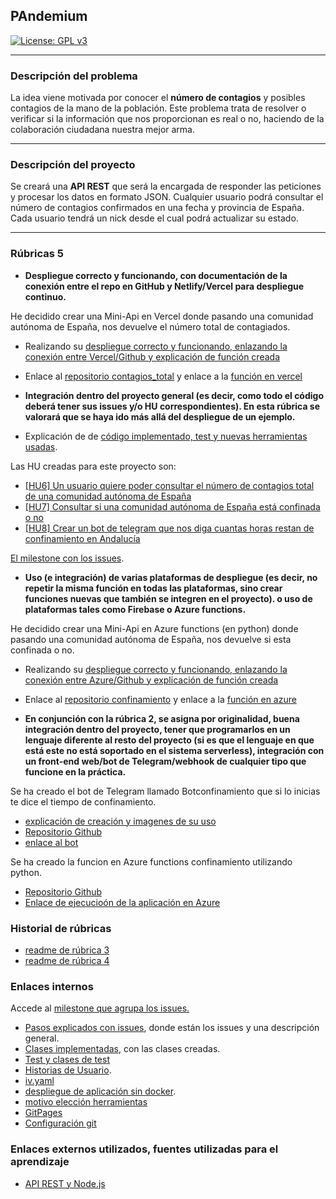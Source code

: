 
## PAndemium
[![License: GPL v3](https://img.shields.io/badge/License-GPLv3-blue.svg)](https://www.gnu.org/licenses/gpl-3.0)

---

### Descripción del problema

La idea viene motivada por conocer el **número de contagios** y posibles contagios de la mano de la población. Este problema trata de resolver o verificar si la información que nos proporcionan es real o no, haciendo de la colaboración ciudadana nuestra mejor arma.

---

### Descripción del proyecto

Se creará una **API REST** que será la encargada de responder las peticiones y procesar los datos en formato JSON. Cualquier usuario podrá consultar el número de contagios confirmados en una fecha y provincia de España. Cada usuario tendrá un nick desde el cual podrá actualizar su
estado.

---

### Rúbricas 5

- **Despliegue correcto y funcionando, con documentación de la conexión entre el repo en GitHub y Netlify/Vercel para despliegue continuo.**

He decidido crear una Mini-Api en Vercel donde pasando una comunidad autónoma de España, nos devuelve
el número total de contagiados.

-   Realizando su [despliegue correcto y funcionando, enlazando la conexión entre Vercel/Github y explicación de función creada](docs/despliegue_serverless.md)
-   Enlace al [repositorio contagios_total](https://github.com/DanielRuizMed/contagios_total) y enlace a la [función en vercel](https://c-t.vercel.app/api?ccaa=Andalucia)

- **Integración dentro del proyecto general (es decir, como todo el código deberá tener sus issues y/o HU correspondientes). En esta rúbrica se valorará que se haya ido más allá del despliegue de un ejemplo.**

- Explicación de de [código implementado, test y nuevas herramientas usadas](docs/rub5cod_her.md).

Las HU creadas para este proyecto son:
- [[HU6] Un usuario quiere poder consultar el número de contagios total de una comunidad autónoma de España](https://github.com/DanielRuizMed/PAndemium/issues/83)
- [[HU7] Consultar si una comunidad autónoma de España está confinada o no](https://github.com/DanielRuizMed/PAndemium/issues/84)
- [[HU8] Crear un bot de telegram que nos diga cuantas horas restan de confinamiento en Andalucía](https://github.com/DanielRuizMed/PAndemium/issues/85)

[El milestone con los issues](https://github.com/DanielRuizMed/PAndemium/milestone/11). 

- **Uso (e integración) de varias plataformas de despliegue (es decir, no repetir la misma función en todas las plataformas, sino crear funciones nuevas que también se integren en el proyecto). o uso de plataformas tales como Firebase o Azure functions.**

He decidido crear una Mini-Api en Azure functions (en python) donde pasando una comunidad autónoma de España, nos devuelve si esta confinada o no.

-   Realizando su [despliegue correcto y funcionando, enlazando la conexión entre Azure/Github y explicación de función creada](docs/despliegue_azure.md)
-   Enlace al [repositorio confinamiento](https://github.com/DanielRuizMed/confinamiento3) y enlace a la [función en azure](https://confinamientopandemium.azurewebsites.net/api/Confinamiento?ccaa=Andalucia)

- **En conjunción con la rúbrica 2, se asigna por originalidad, buena integración dentro del proyecto, tener que programarlos en un lenguaje diferente al resto del proyecto (si es que el lenguaje en que está este no está soportado en el sistema serverless), integración con un front-end web/bot de Telegram/webhook de cualquier tipo que funcione en la práctica.**

Se ha creado el bot de Telegram llamado Botconfinamiento que si lo inicias te dice el tiempo de confinamiento.
- [explicación de creación y imagenes de su uso](docs/bottele.md)
- [Repositorio Github](https://github.com/DanielRuizMed/BotConfinamiento)
- [enlace al bot](https://t.me/confinamiento2bot)

Se ha creado la funcion en Azure functions confinamiento utilizando python. 
-   [Repositorio Github](https://github.com/DanielRuizMed/confinamiento3)
-   [Enlace de ejecucioón de la aplicación en Azure](https://confinamientopandemium.azurewebsites.net/api/Confinamiento?ccaa=Andalucia)

### Historial de rúbricas

- [readme de rúbrica 3](docs/rub3.md)
- [readme de rúbrica 4](docs/rub4.md)

### Enlaces internos

Accede al [milestone que agrupa los issues.](https://github.com/DanielRuizMed/PAndemium/milestone/8)

- [Pasos explicados con issues](docs/pasos.md), donde están los issues y una descripción general.
- [Clases implementadas](src/class), con las clases creadas.
- [Test y clases de test](test)
- [Historias de Usuario](https://github.com/DanielRuizMed/PAndemium/milestone/9).
- [iv.yaml](iv.yaml)
- [despliegue de aplicación sin docker](docs/despliegue.md).
- [motivo elección herramientas](docs/motivo.md)
- [GitPages](https://danielruizmed.github.io/PAndemium/)
- [Configuración git](https://github.com/DanielRuizMed/PAndemium/blob/master/docs/config.md)

### Enlaces externos utilizados, fuentes utilizadas para el aprendizaje
- [API REST y Node.js](https://www.youtube.com/watch?v=bK3AJfs7qNY)